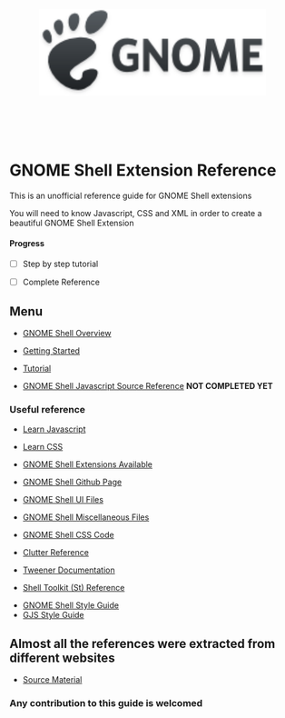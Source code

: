 <h1 align="center">
    <br>
    <img width="400" src="./media/gnome-logo.png" alt="Gnome Shell Extension Reference">
    <br>
    <br>
    <br>
</h1>

# GNOME Shell Extension Reference

This is an unofficial reference guide for GNOME Shell extensions

You will need to know Javascript, CSS and XML in order to create a beautiful GNOME Shell Extension


#### Progress
- [ ] Step by step tutorial
- [ ] Complete Reference


## Menu

* [GNOME Shell Overview](GNOME-SHELL.md)
* [Getting Started](GETTING-STARTED.md)
* [Tutorial](TUTORIAL.md)

* [GNOME Shell Javascript Source Reference](REFERENCE.md) **NOT COMPLETED YET**


### Useful reference
- [Learn Javascript](https://developer.mozilla.org/en-US/learn/javascript)
- [Learn CSS](http://www.w3schools.com/css/)
- [GNOME Shell Extensions Available](https://extensions.gnome.org/)

- [GNOME Shell Github Page](https://github.com/GNOME/gnome-shell)
- [GNOME Shell UI Files](https://github.com/GNOME/gnome-shell/tree/master/js/ui)
- [GNOME Shell Miscellaneous Files](https://github.com/GNOME/gnome-shell/tree/master/js/misc)
- [GNOME Shell CSS Code](https://github.com/GNOME/gnome-shell/blob/master/data/theme/gnome-shell.css)

- [Clutter Reference](https://developer.gnome.org/clutter/stable/)
- [Tweener Documentation](http://hosted.zeh.com.br/tweener/docs/en-us/)
- [Shell Toolkit (St) Reference](https://www.roojs.org/seed/gir-1.2-gtk-3.0/seed/St.html)

* [GNOME Shell Style Guide](https://wiki.gnome.org/Projects/GnomeShell/StyleGuide)
* [GJS Style Guide](https://live.gnome.org/GnomeShell/Gjs_StyleGuide)


## Almost all the references were extracted from different websites
* [Source Material](SOURCES.md)



### **Any contribution to this guide is welcomed**